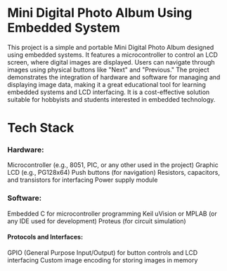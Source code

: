 # Mini Digital Photo Album Using Embedded System
This project is a simple and portable Mini Digital Photo Album designed using embedded systems. It features a microcontroller to control an LCD screen, where digital images are displayed. Users can navigate through images using physical buttons like "Next" and "Previous."
The project demonstrates the integration of hardware and software for managing and displaying image data, making it a great educational tool for learning embedded systems and LCD interfacing. It is a cost-effective solution suitable for hobbyists and students interested in embedded technology.
# Tech Stack
### Hardware:

Microcontroller (e.g., 8051, PIC, or any other used in the project)
Graphic LCD (e.g., PG128x64)
Push buttons (for navigation)
Resistors, capacitors, and transistors for interfacing
Power supply module
### Software:

Embedded C for microcontroller programming
Keil uVision or MPLAB (or any IDE used for development)
Proteus (for circuit simulation)
#### Protocols and Interfaces:

GPIO (General Purpose Input/Output) for button controls and LCD interfacing
Custom image encoding for storing images in memory
